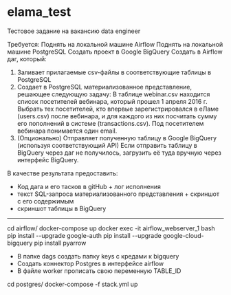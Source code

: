 # elama_test

Тестовое задание на вакансию data engineer

Требуется:
Поднять на локальной машине Airflow
Поднять на локальной машине PostgreSQL
Создать проект в Google BigQuery
Создать в Airflow даг, который:
1) Заливает прилагаемые csv-файлы в соответствующие таблицы в PostgreSQL
2) Создает в PostgreSQL материализованное представление, решающее следующую задачу:
В таблице webinar.csv находится список посетителей вебинара, который прошел 1 апреля 2016 г.
Выбрать тех посетителей, кто впервые зарегистрировался в еЛаме (users.csv) после вебинара,
и для каждого из них посчитать сумму его пополнений в системе (transactions.csv).
Под посетителем вебинара понимается один email.
3) (Опционально) Отправляет полученную таблицу в Google BigQuery (используя соответствующий API)
Если отправить таблицу в BigQuery через даг не получилось, загрузить её туда вручную через интерфейс BigQuery.
 



В качестве результата предоставить:
* Код дага и его тасков в gitHub + лог исполнения
* текст SQL-запроса материализованного представления + скриншот с его содержимым
* скриншот таблицы в BigQuery

_____________________________________________________________________________________


cd airflow/
docker-compose up
docker exec -it airflow_webserver_1 bash
pip install --upgrade google-auth
pip install --upgrade google-cloud-bigquery
pip install pyarrow

- В папке dags  создать папку keys  c  кредами к bigquery
- Создать коннектор Postgres в интерфейсе airflow
- В файле worker прописать свою переменную TABLE_ID

cd postgres/
docker-compose -f stack.yml up
